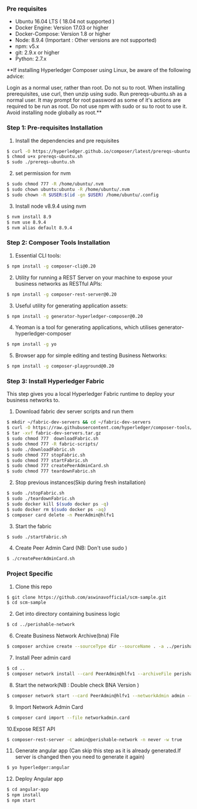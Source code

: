 

### Pre requisites


* Ubuntu 16.04 LTS ( 18.04 not supported )
* Docker Engine: Version 17.03 or higher
* Docker-Compose: Version 1.8 or higher
* Node: 8.9.4 (Important : Other versions are not supported) 
* npm: v5.x
* git: 2.9.x or higher
* Python: 2.7.x


**If installing Hyperledger Composer using Linux, be aware of the following advice:

Login as a normal user, rather than root.
Do not su to root.
When installing prerequisites, use curl, then unzip using sudo.
Run prereqs-ubuntu.sh as a normal user. It may prompt for root password as some of it's actions are required to be run as root.
Do not use npm with sudo or su to root to use it.
Avoid installing node globally as root.**


### Step  1: Pre-requisites Installation



1. Install the dependencies and pre requisites

```sh
$ curl -O https://hyperledger.github.io/composer/latest/prereqs-ubuntu.sh
$ chmod u+x prereqs-ubuntu.sh
$ sudo ./prereqs-ubuntu.sh

```

2. set permission for nvm
```sh
$ sudo chmod 777 -R /home/ubuntu/.nvm
$ sudo chown ubuntu:ubuntu -R /home/ubuntu/.nvm
$ sudo chown -R $USER:$(id -gn $USER) /home/ubuntu/.config
```

3. Install node v8.9.4 using nvm
```sh
$ nvm install 8.9
$ nvm use 8.9.4
$ nvm alias default 8.9.4
```

### Step 2: Composer Tools Installation


1. Essential CLI tools:
```sh
$ npm install -g composer-cli@0.20
```
2. Utility for running a REST Server on your machine to expose your business networks as RESTful APIs:
```sh
$ npm install -g composer-rest-server@0.20
```
3. Useful utility for generating application assets:
```sh
$ npm install -g generator-hyperledger-composer@0.20
```
4. Yeoman is a tool for generating applications, which utilises generator-hyperledger-composer
```sh
$ npm install -g yo
```
5. Browser app for simple editing and testing Business Networks:
```sh
$ npm install -g composer-playground@0.20

```

### Step 3: Install Hyperledger Fabric
This step gives you a local Hyperledger Fabric runtime to deploy your business networks to.

1. Download fabric dev server scripts and run them
```sh
$ mkdir ~/fabric-dev-servers && cd ~/fabric-dev-servers
$ curl -O https://raw.githubusercontent.com/hyperledger/composer-tools/master/packages/fabric-dev-servers/fabric-dev-servers.tar.gz
$ tar -xvf fabric-dev-servers.tar.gz
$ sudo chmod 777  downloadFabric.sh
$ sudo chmod 777 -R fabric-scripts/
$ sudo ./downloadFabric.sh
$ sudo chmod 777 stopFabric.sh
$ sudo chmod 777 startFabric.sh
$ sudo chmod 777 createPeerAdminCard.sh
$ sudo chmod 777 teardownFabric.sh
```
2. Stop previous instances(Skip during fresh installation)
```sh
$ sudo ./stopFabric.sh
$ sudo ./teardownFabric.sh
$ sudo docker kill $(sudo docker ps -q)
$ sudo docker rm $(sudo docker ps -aq)
$ composer card delete -n PeerAdmin@hlfv1
```
3. Start the fabric
```sh
$ sudo ./startFabric.sh
```
4. Create Peer Admin Card (NB: Don't use sudo )
```sh
$ ./createPeerAdminCard.sh 

```

### Project Specific
1. Clone this repo
```sh
$ git clone https://github.com/aswinavofficial/scm-sample.git
$ cd scm-sample
```

2. Get into directory containing business logic
```sh
$ cd ../perishable-network
```
6. Create Business Network Archive(bna) File
```sh
$ composer archive create --sourceType dir --sourceName . -a ../perishable-network.bna
```
7. Install Peer admin card
```sh
$ cd ..
$ composer network install --card PeerAdmin@hlfv1 --archiveFile perishable-network.bna
```
8. Start the network(NB : Double check BNA Version )
```sh
$ composer network start --card PeerAdmin@hlfv1 --networkAdmin admin --networkAdminEnrollSecret adminpw  --file networkadmin.card --networkName perishable-network --networkVersion 0.2.6
```
9. Import Network Admin Card
```sh
$ composer card import --file networkadmin.card
```
10.Expose REST API
```sh
$ composer-rest-server -c admin@perishable-network -n never -w true
```
11. Generate angular app (Can skip this step as it is already generated.If server is changed then you need to generate it again)
```sh
$ yo hyperledger:angular
```
12. Deploy Angular app
```sh
$ cd angular-app
$ npm install
$ npm start
```



```





